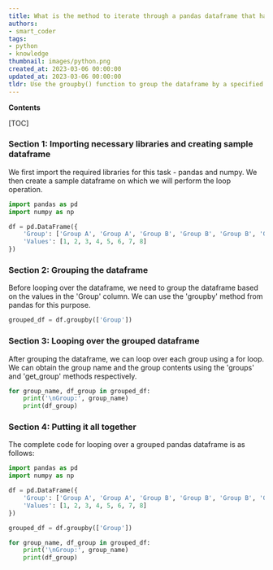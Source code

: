 ```yaml
---
title: What is the method to iterate through a pandas dataframe that has been grouped?
authors:
- smart_coder
tags:
- python
- knowledge
thumbnail: images/python.png
created_at: 2023-03-06 00:00:00
updated_at: 2023-03-06 00:00:00
tldr: Use the groupby() function to group the dataframe by a specified column, then iterate over the groups using a for-loop.
---
```


**Contents**

[TOC]

### Section 1: Importing necessary libraries and creating sample dataframe
We first import the required libraries for this task - pandas and numpy. We then create a sample dataframe on which we will perform the loop operation. 

```python
import pandas as pd
import numpy as np

df = pd.DataFrame({
    'Group': ['Group A', 'Group A', 'Group B', 'Group B', 'Group B', 'Group C','Group C','Group C'],
    'Values': [1, 2, 3, 4, 5, 6, 7, 8]
})
```

### Section 2: Grouping the dataframe
Before looping over the dataframe, we need to group the dataframe based on the values in the 'Group' column. We can use the 'groupby' method from pandas for this purpose. 

```python
grouped_df = df.groupby(['Group'])
```

### Section 3: Looping over the grouped dataframe
After grouping the dataframe, we can loop over each group using a for loop. We can obtain the group name and the group contents using the 'groups' and 'get_group' methods respectively. 

```python
for group_name, df_group in grouped_df:
    print('\nGroup:', group_name)
    print(df_group)
```

### Section 4: Putting it all together
The complete code for looping over a grouped pandas dataframe is as follows:

```python
import pandas as pd
import numpy as np

df = pd.DataFrame({
    'Group': ['Group A', 'Group A', 'Group B', 'Group B', 'Group B', 'Group C','Group C','Group C'],
    'Values': [1, 2, 3, 4, 5, 6, 7, 8]
})

grouped_df = df.groupby(['Group'])

for group_name, df_group in grouped_df:
    print('\nGroup:', group_name)
    print(df_group)
```
